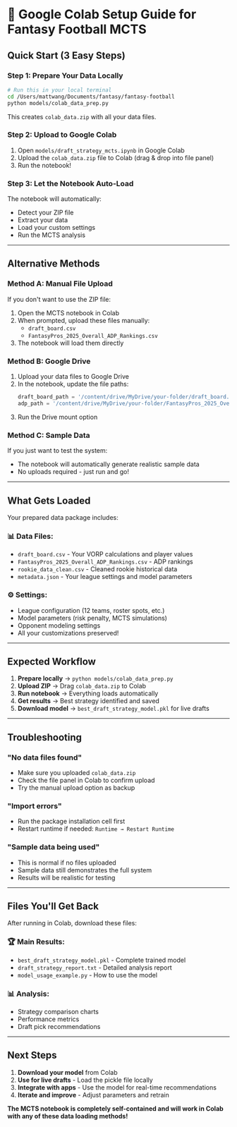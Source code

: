 # 🚀 Google Colab Setup Guide for Fantasy Football MCTS

## **Quick Start (3 Easy Steps)**

### **Step 1: Prepare Your Data Locally**
```bash
# Run this in your local terminal
cd /Users/mattwang/Documents/fantasy/fantasy-football
python models/colab_data_prep.py
```
This creates `colab_data.zip` with all your data files.

### **Step 2: Upload to Google Colab**
1. Open `models/draft_strategy_mcts.ipynb` in Google Colab
2. Upload the `colab_data.zip` file to Colab (drag & drop into file panel)
3. Run the notebook!

### **Step 3: Let the Notebook Auto-Load**
The notebook will automatically:
- Detect your ZIP file
- Extract your data
- Load your custom settings
- Run the MCTS analysis

---

## **Alternative Methods**

### **Method A: Manual File Upload**
If you don't want to use the ZIP file:
1. Open the MCTS notebook in Colab
2. When prompted, upload these files manually:
   - `draft_board.csv`
   - `FantasyPros_2025_Overall_ADP_Rankings.csv`
3. The notebook will load them directly

### **Method B: Google Drive**
1. Upload your data files to Google Drive
2. In the notebook, update the file paths:
   ```python
   draft_board_path = '/content/drive/MyDrive/your-folder/draft_board.csv'
   adp_path = '/content/drive/MyDrive/your-folder/FantasyPros_2025_Overall_ADP_Rankings.csv'
   ```
3. Run the Drive mount option

### **Method C: Sample Data**
If you just want to test the system:
- The notebook will automatically generate realistic sample data
- No uploads required - just run and go!

---

## **What Gets Loaded**

Your prepared data package includes:

### **📊 Data Files:**
- `draft_board.csv` - Your VORP calculations and player values
- `FantasyPros_2025_Overall_ADP_Rankings.csv` - ADP rankings  
- `rookie_data_clean.csv` - Cleaned rookie historical data
- `metadata.json` - Your league settings and model parameters

### **⚙️ Settings:**
- League configuration (12 teams, roster spots, etc.)
- Model parameters (risk penalty, MCTS simulations)
- Opponent modeling settings
- All your customizations preserved!

---

## **Expected Workflow**

1. **Prepare locally** → `python models/colab_data_prep.py`
2. **Upload ZIP** → Drag `colab_data.zip` to Colab
3. **Run notebook** → Everything loads automatically
4. **Get results** → Best strategy identified and saved
5. **Download model** → `best_draft_strategy_model.pkl` for live drafts

---

## **Troubleshooting**

### **"No data files found"**
- Make sure you uploaded `colab_data.zip`
- Check the file panel in Colab to confirm upload
- Try the manual upload option as backup

### **"Import errors"**
- Run the package installation cell first
- Restart runtime if needed: `Runtime → Restart Runtime`

### **"Sample data being used"**
- This is normal if no files uploaded
- Sample data still demonstrates the full system
- Results will be realistic for testing

---

## **Files You'll Get Back**

After running in Colab, download these files:

### **🏆 Main Results:**
- `best_draft_strategy_model.pkl` - Complete trained model
- `draft_strategy_report.txt` - Detailed analysis report
- `model_usage_example.py` - How to use the model

### **📊 Analysis:**
- Strategy comparison charts
- Performance metrics
- Draft pick recommendations

---

## **Next Steps**

1. **Download your model** from Colab
2. **Use for live drafts** - Load the pickle file locally
3. **Integrate with apps** - Use the model for real-time recommendations
4. **Iterate and improve** - Adjust parameters and retrain

**The MCTS notebook is completely self-contained and will work in Colab with any of these data loading methods!**
